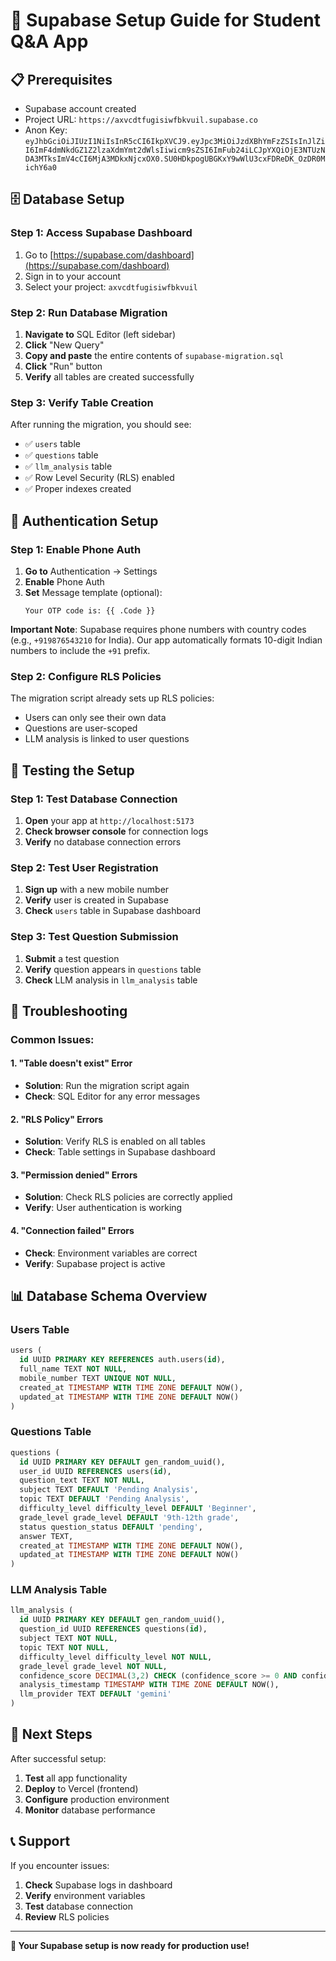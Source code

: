 # 🚀 Supabase Setup Guide for Student Q&A App

## 📋 Prerequisites
- Supabase account created
- Project URL: `https://axvcdtfugisiwfbkvuil.supabase.co`
- Anon Key: `eyJhbGciOiJIUzI1NiIsInR5cCI6IkpXVCJ9.eyJpc3MiOiJzdXBhYmFzZSIsInJlZiI6ImF4dmNkdGZ1Z2lzaXdmYmt2dWlsIiwicm9sZSI6ImFub24iLCJpYXQiOjE3NTUzNDA3MTksImV4cCI6MjA3MDkxNjcxOX0.SU0HDkpogUBGKxY9wWlU3cxFDReDK_OzDR0MichY6a0`

## 🗄️ Database Setup

### Step 1: Access Supabase Dashboard
1. Go to [https://supabase.com/dashboard](https://supabase.com/dashboard)
2. Sign in to your account
3. Select your project: `axvcdtfugisiwfbkvuil`

### Step 2: Run Database Migration
1. **Navigate to** SQL Editor (left sidebar)
2. **Click** "New Query"
3. **Copy and paste** the entire contents of `supabase-migration.sql`
4. **Click** "Run" button
5. **Verify** all tables are created successfully

### Step 3: Verify Table Creation
After running the migration, you should see:
- ✅ `users` table
- ✅ `questions` table  
- ✅ `llm_analysis` table
- ✅ Row Level Security (RLS) enabled
- ✅ Proper indexes created

## 🔐 Authentication Setup

### Step 1: Enable Phone Auth
1. **Go to** Authentication → Settings
2. **Enable** Phone Auth
3. **Set** Message template (optional):
   ```
   Your OTP code is: {{ .Code }}
   ```

**Important Note**: Supabase requires phone numbers with country codes (e.g., `+919876543210` for India). Our app automatically formats 10-digit Indian numbers to include the `+91` prefix.

### Step 2: Configure RLS Policies
The migration script already sets up RLS policies:
- Users can only see their own data
- Questions are user-scoped
- LLM analysis is linked to user questions

## 🧪 Testing the Setup

### Step 1: Test Database Connection
1. **Open** your app at `http://localhost:5173`
2. **Check browser console** for connection logs
3. **Verify** no database connection errors

### Step 2: Test User Registration
1. **Sign up** with a new mobile number
2. **Verify** user is created in Supabase
3. **Check** `users` table in Supabase dashboard

### Step 3: Test Question Submission
1. **Submit** a test question
2. **Verify** question appears in `questions` table
3. **Check** LLM analysis in `llm_analysis` table

## 🔧 Troubleshooting

### Common Issues:

#### 1. "Table doesn't exist" Error
- **Solution**: Run the migration script again
- **Check**: SQL Editor for any error messages

#### 2. "RLS Policy" Errors
- **Solution**: Verify RLS is enabled on all tables
- **Check**: Table settings in Supabase dashboard

#### 3. "Permission denied" Errors
- **Solution**: Check RLS policies are correctly applied
- **Verify**: User authentication is working

#### 4. "Connection failed" Errors
- **Check**: Environment variables are correct
- **Verify**: Supabase project is active

## 📊 Database Schema Overview

### Users Table
```sql
users (
  id UUID PRIMARY KEY REFERENCES auth.users(id),
  full_name TEXT NOT NULL,
  mobile_number TEXT UNIQUE NOT NULL,
  created_at TIMESTAMP WITH TIME ZONE DEFAULT NOW(),
  updated_at TIMESTAMP WITH TIME ZONE DEFAULT NOW()
)
```

### Questions Table
```sql
questions (
  id UUID PRIMARY KEY DEFAULT gen_random_uuid(),
  user_id UUID REFERENCES users(id),
  question_text TEXT NOT NULL,
  subject TEXT DEFAULT 'Pending Analysis',
  topic TEXT DEFAULT 'Pending Analysis',
  difficulty_level difficulty_level DEFAULT 'Beginner',
  grade_level grade_level DEFAULT '9th-12th grade',
  status question_status DEFAULT 'pending',
  answer TEXT,
  created_at TIMESTAMP WITH TIME ZONE DEFAULT NOW(),
  updated_at TIMESTAMP WITH TIME ZONE DEFAULT NOW()
)
```

### LLM Analysis Table
```sql
llm_analysis (
  id UUID PRIMARY KEY DEFAULT gen_random_uuid(),
  question_id UUID REFERENCES questions(id),
  subject TEXT NOT NULL,
  topic TEXT NOT NULL,
  difficulty_level difficulty_level NOT NULL,
  grade_level grade_level NOT NULL,
  confidence_score DECIMAL(3,2) CHECK (confidence_score >= 0 AND confidence_score <= 1),
  analysis_timestamp TIMESTAMP WITH TIME ZONE DEFAULT NOW(),
  llm_provider TEXT DEFAULT 'gemini'
)
```

## 🚀 Next Steps

After successful setup:
1. **Test** all app functionality
2. **Deploy** to Vercel (frontend)
3. **Configure** production environment
4. **Monitor** database performance

## 📞 Support

If you encounter issues:
1. **Check** Supabase logs in dashboard
2. **Verify** environment variables
3. **Test** database connection
4. **Review** RLS policies

---

**🎯 Your Supabase setup is now ready for production use!**
